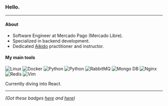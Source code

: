 <!--
**thomasmarlow/thomasmarlow** is a ✨ _special_ ✨ repository because its `README.md` (this file) appears on your GitHub profile.

Here are some ideas to get you started:

- 🔭 I’m currently working on ...
- 🌱 I’m currently learning ...
- 👯 I’m looking to collaborate on ...
- 💬 Ask me about ...
- 📫 How to reach me: ...
-->

### Hello.

***

#### About

- Software Engineer at Mercado Pago (Mercado Libre).
- Specialized in backend development.
- Dedicated [Aikido](https://www.youtube.com/watch?v=ehFAeG1wK_o) practitioner and instructor.

#### My main tools

![Linux](https://img.shields.io/badge/Linux-FCC624?style=for-the-badge&logo=linux&logoColor=black)
![Docker](https://img.shields.io/badge/Docker-2CA5E0?style=for-the-badge&logo=docker&logoColor=white)
![Python](https://img.shields.io/badge/Golang-FFFFFF?style=for-the-badge&logo=go&logoColor=blue)
![Python](https://img.shields.io/badge/Python-FFD43B?style=for-the-badge&logo=python&logoColor=blue)
![RabbitMQ](https://img.shields.io/badge/rabbitmq-%23FF6600.svg?&style=for-the-badge&logo=rabbitmq&logoColor=white)
![Mongo DB](https://img.shields.io/badge/MongoDB-4EA94B?style=for-the-badge&logo=mongodb&logoColor=white)
![Nginx](https://img.shields.io/badge/Nginx-009639?style=for-the-badge&logo=nginx&logoColor=white)
![Redis](https://img.shields.io/badge/redis-%23DD0031.svg?&style=for-the-badge&logo=redis&logoColor=white)
![Vim](https://img.shields.io/badge/VIM-%2311AB00.svg?&style=for-the-badge&logo=vim&logoColor=white)

Currently diving into React.

***

_(Got these badges [here](https://github.com/alexandresanlim/Badges4-README.md-Profile) and [here](https://shields.io/))_

